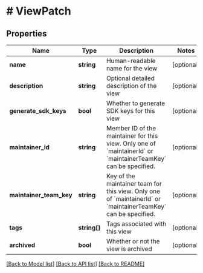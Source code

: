 # # ViewPatch

## Properties

Name | Type | Description | Notes
------------ | ------------- | ------------- | -------------
**name** | **string** | Human-readable name for the view | [optional]
**description** | **string** | Optional detailed description of the view | [optional]
**generate_sdk_keys** | **bool** | Whether to generate SDK keys for this view | [optional]
**maintainer_id** | **string** | Member ID of the maintainer for this view. Only one of &#x60;maintainerId&#x60; or &#x60;maintainerTeamKey&#x60; can be specified. | [optional]
**maintainer_team_key** | **string** | Key of the maintainer team for this view. Only one of &#x60;maintainerId&#x60; or &#x60;maintainerTeamKey&#x60; can be specified. | [optional]
**tags** | **string[]** | Tags associated with this view | [optional]
**archived** | **bool** | Whether or not the view is archived | [optional]

[[Back to Model list]](../../README.md#models) [[Back to API list]](../../README.md#endpoints) [[Back to README]](../../README.md)

